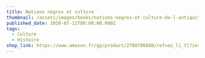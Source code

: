```yaml
---
title: Nations nègres et culture
thumbnail: /assets/images/books/nations-negres-et-culture-de-l-antiquite-negre-egyptienne-aux-problemes-culturels-de-l-afrique-noire-d-aujourd-hui.jpg
published_date: 2020-07-11T00:00:00.000Z
tags:
  - Culture
  - Histoire
shop_link: https://www.amazon.fr/gp/product/2708706888/ref=as_li_tl?ie=UTF8&camp=1642&creative=6746&creativeASIN=2708706888&linkCode=as2&tag=aliapourvous-21&linkId=1d1fc81002bb0e34c34234ed7a6c3751
---
```

